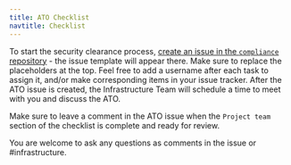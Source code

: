 ```yaml
---
title: ATO Checklist
navtitle: Checklist
---
```


To start the security clearance process, [create an issue in the `compliance` repository](https://github.com/18F/compliance/issues/new?title=ATO+for+%3Cproject%3E) - the issue template will appear there. Make sure to replace the placeholders at the top. Feel free to add a username after each task to assign it, and/or make corresponding items in your issue tracker. After the ATO issue is created, the Infrastructure Team will schedule a time to meet with you and discuss the ATO.

Make sure to leave a comment in the ATO issue when the `Project team` section of the checklist is complete and ready for review.

You are welcome to ask any questions as comments in the issue or #infrastructure.
